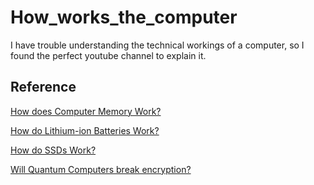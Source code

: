 # How_works_the_computer
I have trouble understanding the technical workings of a computer, so I found the perfect youtube channel to explain it.

## Reference
[How does Computer Memory Work?](https://www.youtube.com/watch?v=7J7X7aZvMXQ)

[How do Lithium-ion Batteries Work?](https://www.youtube.com/watch?v=G5McJw4KkG8)

[How do SSDs Work?](https://www.youtube.com/watch?v=5Mh3o886qpg)

[Will Quantum Computers break encryption? ](https://www.youtube.com/watch?v=6H_9l9N3IXU)
